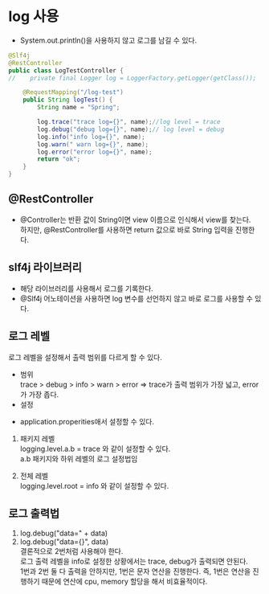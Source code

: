 # log 사용
- System.out.println()을 사용하지 않고 로그를 남길 수 있다.

```java
@Slf4j
@RestController
public class LogTestController {
//    private final Logger log = LoggerFactory.getLogger(getClass());

    @RequestMapping("/log-test")
    public String logTest() {
        String name = "Spring";

        log.trace("trace log={}", name);//log level = trace
        log.debug("debug log={}", name);// log level = debug
        log.info("info log={}", name);
        log.warn(" warn log={}", name);
        log.error("error log={}", name);
        return "ok";
    }
}
```
## @RestController
- @Controller는 반환 값이 String이면 view 이름으로 인식해서 view를 찾는다.   
하지만, @RestController를 사용하면 return 값으로 바로 String 입력을 진행한다.

## slf4j 라이브러리
* 해당 라이브러리를 사용해서 로그를 기록한다.
* @Slf4j 어노테이션을 사용하면 log 변수를 선언하지 않고 바로 로그를 사용할 수 있다.

## 로그 레벨
로그 레벨을 설정해서 출력 범위를 다르게 할 수 있다.  
* 범위  
trace > debug > info > warn > error => trace가 출력 범위가 가장 넓고, error가 가장 좁다.  
* 설정
- application.properities애서  설정할 수 있다.
1. 패키지 레벨   
logging.level.a.b = trace 와 같이 설정할 수 있다.  
a.b 패키지와 하위 레벨의 로그 설정법임

2. 전체 레벨  
logging.level.root = info 와 같이 설정할 수 있다.  

## 로그 출력법
1. log.debug("data=" + data)  
2. log.debug("data={}", data)  
결론적으로 2번처럼 사용해야 한다.  
로그 출력 레벨을 info로 설정한 상황에서는  trace, debug가 출력되면 안된다.  
1번과 2번 둘 다 출력을 안하지만, 1번은 문자 연산을 진행한다. 즉, 1번은 연산을 진행하기 때문에 연산에 cpu, memory 할당을 해서 비효율적이다.
